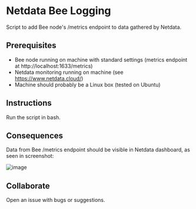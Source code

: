 # Netdata Bee Logging
Script to add Bee node's /metrics endpoint to data gathered by Netdata.

## Prerequisites
- Bee node running on machine with standard settings (metrics endpoint at http://localhost:1633/metrics)
- Netdata monitoring running on machine (see https://www.netdata.cloud/)
- Machine should probably be a Linux box (tested on Ubuntu)

## Instructions
Run the script in bash.

## Consequences
Data from Bee /metrics endpoint should be visible in Netdata dashboard, as seen in screenshot:

![image](https://github.com/user-attachments/assets/7c14f381-bc0c-47f7-a74b-f4668019a06e)

## Collaborate
Open an issue with bugs or suggestions.
